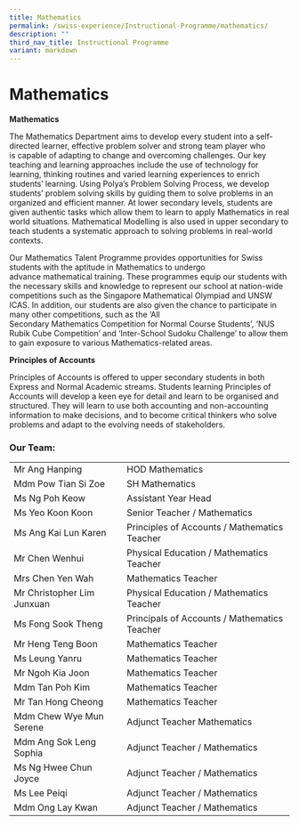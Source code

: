 ```yaml
---
title: Mathematics
permalink: /swiss-experience/Instructional-Programme/mathematics/
description: ""
third_nav_title: Instructional Programme
variant: markdown
---
```

# Mathematics


**Mathematics**         

The Mathematics Department aims to develop every student into a self-directed learner, effective problem solver and strong team player who is capable of adapting to change and overcoming challenges. Our key teaching and learning approaches include the use of technology for learning, thinking routines and varied learning experiences to enrich students’ learning. Using Polya’s Problem Solving Process, we develop students’ problem solving skills by guiding them to solve problems in an organized and efficient manner. At lower secondary levels, students are given authentic tasks which allow them to learn to apply Mathematics in real world situations. Mathematical Modelling is also used in upper secondary to teach students a systematic approach to solving problems in real-world contexts.

Our Mathematics Talent Programme provides opportunities for Swiss students with the aptitude in Mathematics to undergo advance mathematical training. These programmes equip our students with the necessary skills and knowledge to represent our school at nation-wide competitions such as the Singapore Mathematical Olympiad and UNSW ICAS. In addition, our students are also given the chance to participate in many other competitions, such as the ‘All Secondary Mathematics Competition for Normal Course Students’, ‘NUS Rubik Cube Competition’ and ‘Inter-School Sudoku Challenge’ to allow them to gain exposure to various Mathematics-related areas.

**Principles of Accounts**

Principles of Accounts is offered to upper secondary students in both Express and Normal Academic streams. Students learning Principles of Accounts will develop a keen eye for detail and learn to be organised and structured. They will learn to use both accounting and non-accounting information to make decisions, and to become critical thinkers who solve problems and adapt to the evolving needs of stakeholders.

### Our Team:

|  |  |
|---|---|
| Mr Ang Hanping | HOD Mathematics |
| Mdm Pow Tian Si Zoe | SH Mathematics |
| Ms Ng Poh Keow | Assistant Year Head |
| Ms Yeo Koon Koon | Senior Teacher / Mathematics |
| Ms Ang Kai Lun Karen | Principles of Accounts  / Mathematics Teacher |
| Mr Chen Wenhui | Physical Education / Mathematics Teacher |
| Mrs Chen Yen Wah | Mathematics Teacher |
| Mr Christopher Lim Junxuan | Physical Education / Mathematics Teacher |
| Ms Fong Sook Theng | Principals of Accounts / Mathematics Teacher |
| Mr Heng Teng Boon | Mathematics Teacher |
| Ms Leung Yanru | Mathematics Teacher |
| Mr Ngoh Kia Joon | Mathematics Teacher |
| Mdm Tan Poh Kim | Mathematics Teacher |
| Mr Tan Hong Cheong | Mathematics Teacher |
| Mdm Chew Wye Mun Serene |Adjunct Teacher  Mathematics |
| Mdm Ang Sok Leng Sophia | Adjunct Teacher / Mathematics |
| Ms Ng Hwee Chun Joyce | Adjunct Teacher / Mathematics |
| Ms Lee Peiqi | Adjunct Teacher / Mathematics |
| Mdm Ong Lay Kwan | Adjunct Teacher / Mathematics |